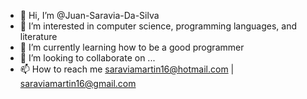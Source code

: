 - 👋 Hi, I’m @Juan-Saravia-Da-Silva
- 👀 I’m interested in computer science, programming languages, and literature
- 🌱 I’m currently learning how to be a good programmer 
- 💞️ I’m looking to collaborate on ... 
- 📫 How to reach me saraviamartin16@hotmail.com | saraviamartin16@gmail.com

<!---
Juan-Saravia-Da-Silva/Juan-Saravia-Da-Silva is a ✨ special ✨ repository because its `README.md` (this file) appears on your GitHub profile.
You can click the Preview link to take a look at your changes.
--->
